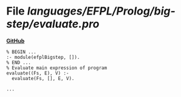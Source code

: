 # File _languages/EFPL/Prolog/big-step/evaluate.pro_
**[GitHub](https://github.com/softlang/yas/blob/master/languages/EFPL/Prolog/big-step/evaluate.pro)**
```
% BEGIN ...
:- module(efplBigstep, []).
% END ...
% Evaluate main expression of program
evaluate((Fs, E), V) :-
  evaluate(Fs, [], E, V).

...
```
